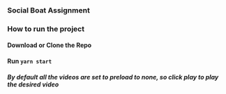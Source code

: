 ### Social Boat Assignment

### How to run the project

#### Download or Clone the Repo


#### Run `yarn start`

##### By default all the videos are set to preload to none, so click play to play the desired video


